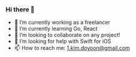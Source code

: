 ### Hi there 👋

<!--
**Do-yoon/Do-yoon** is a ✨ _special_ ✨ repository because its `README.md` (this file) appears on your GitHub profile.

Here are some ideas to get you started:
-->

- 🔭 I’m currently working as a freelancer
- 🌱 I’m currently learning Go, React
- 👯 I’m looking to collaborate on any project!
- 🤔 I’m looking for help with Swift for iOS
- 📫 How to reach me: 1.kim.doyoon@gmail.com

